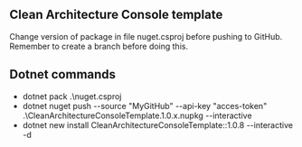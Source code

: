 ## Clean Architecture Console template
Change version of package in file nuget.csproj before pushing to GitHub.
Remember to create a branch before doing this.

## Dotnet commands
- dotnet pack .\nuget.csproj
- dotnet nuget push --source "MyGitHub" --api-key "acces-token" .\CleanArchitectureConsoleTemplate.1.0.x.nupkg --interactive
- dotnet new install CleanArchitectureConsoleTemplate::1.0.8 --interactive -d
